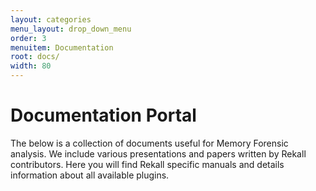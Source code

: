 ```yaml
---
layout: categories
menu_layout: drop_down_menu
order: 3
menuitem: Documentation
root: docs/
width: 80
---
```


# Documentation Portal

The below is a collection of documents useful for Memory Forensic analysis. We
include various presentations and papers written by Rekall contributors. Here
you will find Rekall specific manuals and details information about all
available plugins.
